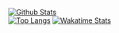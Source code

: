 [![Github Stats](https://github-readme-stats.vercel.app/api?username=itzTheMeow&show_icons=true&theme=slateorange&count_private=true&include_all_commits=true)](https://github.com/itzTheMeow)<br>
[![Top Langs](https://github-readme-stats.vercel.app/api/top-langs/?username=itzTheMeow&layout=compact&theme=slateorange)](https://github.com/itzTheMeow)
[![Wakatime Stats](https://github-readme-stats.vercel.app/api/wakatime?username=itzTheMeow&layout=compact)](https://wakatime.com/@itzTheMeow)
